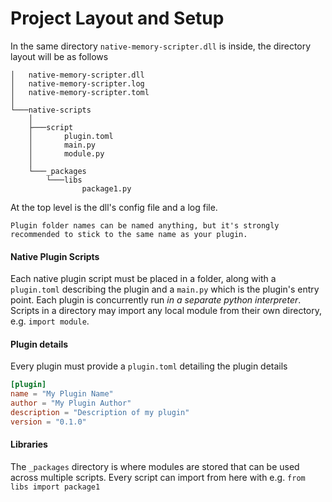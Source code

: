 # Project Layout and Setup

In the same directory `native-memory-scripter.dll` is inside, the directory layout will be as follows
```
│   native-memory-scripter.dll
│   native-memory-scripter.log
│   native-memory-scripter.toml
│
└───native-scripts
    │
    ├───script
    │       plugin.toml
    │       main.py
    │       module.py
    │
    └───_packages
        └───libs
                package1.py
```
At the top level is the dll's config file and a log file.

```admonish warning title="Plugin folder names"
Plugin folder names can be named anything, but it's strongly recommended to stick to the same name as your plugin.
```

#### Native Plugin Scripts

Each native plugin script must be placed in a folder, along with a `plugin.toml` describing the plugin and a `main.py` which is the plugin's entry point. Each plugin is concurrently run _in a separate python interpreter_. Scripts in a directory may import any local module from their own directory, e.g. `import module`.

#### Plugin details
Every plugin must provide a `plugin.toml` detailing the plugin details
```toml
[plugin]
name = "My Plugin Name"
author = "My Plugin Author"
description = "Description of my plugin"
version = "0.1.0"
```

#### Libraries

The `_packages` directory is where modules are stored that can be used across multiple scripts. Every script can import from here with e.g. `from libs import package1`
